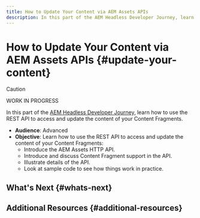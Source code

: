```yaml
---
title: How to Update Your Content via AEM Assets APIs
description: In this part of the AEM Headless Developer Journey, learn how to use the REST API to access and update the content of your Content Fragments.
---
```


# How to Update Your Content via AEM Assets APIs {#update-your-content}

>[!CAUTION]
>
>WORK IN PROGRESS

In this part of the [AEM Headless Developer Journey,](#overview.md) learn how to use the REST API to access and update the content of your Content Fragments.

* **Audience**: Advanced
* **Objective**: Learn how to use the REST API to access and update the content of your Content Fragments:
  * Introduce the AEM Assets HTTP API.
  * Introduce and discuss Content Fragment support in the API.
  * Illustrate details of the API.
  * Look at sample code to see how things work in practice.


## What's Next {#whats-next} 

## Additional Resources {#additional-resources}

